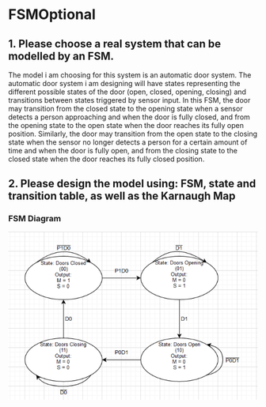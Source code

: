 # FSMOptional
## 1. Please choose a real system that can be modelled by an FSM.
The model i am choosing for this system is an automatic door system. The automatic door system i am designing will have states representing the different possible states of the door (open, closed, opening, closing) and transitions between states triggered by sensor input. In this FSM, the door may transition from the closed state to the opening state when a sensor detects a person approaching and when the door is fully closed, and from the opening state to the open state when the door reaches its fully open position. Similarly, the door may transition from the open state to the closing state when the sensor no longer detects a person for a certain amount of time and when the door is fully open, and from the closing state to the closed state when the door reaches its fully closed position.
## 2. Please design the model using: FSM, state and transition table, as well as the Karnaugh Map
### FSM Diagram
![FSM Diagram](FSM_Diagram.png)
